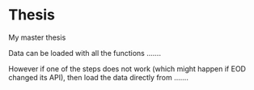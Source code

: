 # Thesis
My master thesis


Data can be loaded with all the functions .......

However if one of the steps does not work (which might happen if EOD changed its API), then load the data directly from .......